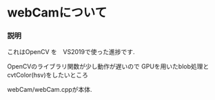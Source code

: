 # webCamについて
### 説明
これはOpenCV を　VS2019で使った進捗です.

OpenCVのライブラリ関数が少し動作が遅いので
GPUを用いたblob処理とcvtColor(hsv)をしたいところ

webCam/webCam.cppが本体.
